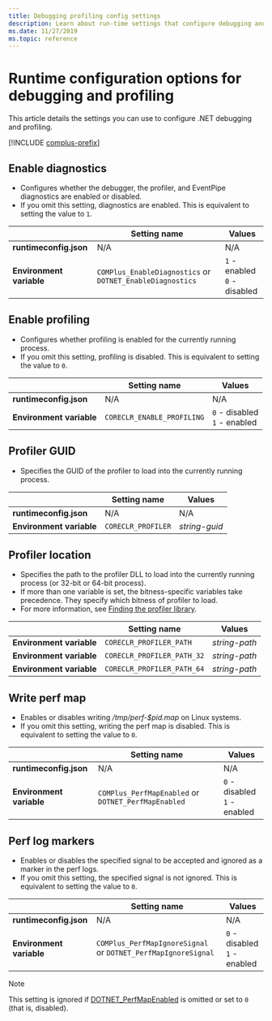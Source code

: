 ```yaml
---
title: Debugging profiling config settings
description: Learn about run-time settings that configure debugging and profiling for .NET Core apps.
ms.date: 11/27/2019
ms.topic: reference
---
```

# Runtime configuration options for debugging and profiling

This article details the settings you can use to configure .NET debugging and profiling.

[!INCLUDE [complus-prefix](../../../includes/complus-prefix.md)]

## Enable diagnostics

- Configures whether the debugger, the profiler, and EventPipe diagnostics are enabled or disabled.
- If you omit this setting, diagnostics are enabled. This is equivalent to setting the value to `1`.

| | Setting name | Values |
| - | - | - |
| **runtimeconfig.json** | N/A | N/A |
| **Environment variable** | `COMPlus_EnableDiagnostics` or `DOTNET_EnableDiagnostics` | `1` - enabled<br/>`0` - disabled |

## Enable profiling

- Configures whether profiling is enabled for the currently running process.
- If you omit this setting, profiling is disabled. This is equivalent to setting the value to `0`.

| | Setting name | Values |
| - | - | - |
| **runtimeconfig.json** | N/A | N/A |
| **Environment variable** | `CORECLR_ENABLE_PROFILING` | `0` - disabled<br/>`1` - enabled |

## Profiler GUID

- Specifies the GUID of the profiler to load into the currently running process.

| | Setting name | Values |
| - | - | - |
| **runtimeconfig.json** | N/A | N/A |
| **Environment variable** | `CORECLR_PROFILER` | *string-guid* |

## Profiler location

- Specifies the path to the profiler DLL to load into the currently running process (or 32-bit or 64-bit process).
- If more than one variable is set, the bitness-specific variables take precedence. They specify which bitness of profiler to load.
- For more information, see [Finding the profiler library](https://github.com/dotnet/runtime/blob/main/docs/design/coreclr/profiling/Profiler%20Loading.md).

| | Setting name | Values |
| - | - | - |
| **Environment variable** | `CORECLR_PROFILER_PATH` | *string-path* |
| **Environment variable** | `CORECLR_PROFILER_PATH_32` | *string-path* |
| **Environment variable** | `CORECLR_PROFILER_PATH_64` | *string-path* |

## Write perf map

- Enables or disables writing */tmp/perf-$pid.map* on Linux systems.
- If you omit this setting, writing the perf map is disabled. This is equivalent to setting the value to `0`.

| | Setting name | Values |
| - | - | - |
| **runtimeconfig.json** | N/A | N/A |
| **Environment variable** | `COMPlus_PerfMapEnabled` or `DOTNET_PerfMapEnabled` | `0` - disabled<br/>`1` - enabled |

## Perf log markers

- Enables or disables the specified signal to be accepted and ignored as a marker in the perf logs.
- If you omit this setting, the specified signal is not ignored. This is equivalent to setting the value to `0`.

| | Setting name | Values |
| - | - | - |
| **runtimeconfig.json** | N/A | N/A |
| **Environment variable** | `COMPlus_PerfMapIgnoreSignal` or `DOTNET_PerfMapIgnoreSignal` | `0` - disabled<br/>`1` - enabled |

> [!NOTE]
> This setting is ignored if [DOTNET_PerfMapEnabled](#write-perf-map) is omitted or set to `0` (that is, disabled).
